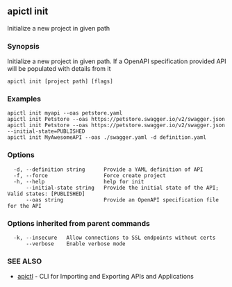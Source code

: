 ## apictl init

Initialize a new project in given path

### Synopsis

Initialize a new project in given path. If a OpenAPI specification provided API will be populated with details from it

```
apictl init [project path] [flags]
```

### Examples

```
apictl init myapi --oas petstore.yaml
apictl init Petstore --oas https://petstore.swagger.io/v2/swagger.json
apictl init Petstore --oas https://petstore.swagger.io/v2/swagger.json --initial-state=PUBLISHED
apictl init MyAwesomeAPI --oas ./swagger.yaml -d definition.yaml
```

### Options

```
  -d, --definition string      Provide a YAML definition of API
  -f, --force                  Force create project
  -h, --help                   help for init
      --initial-state string   Provide the initial state of the API; Valid states: [PUBLISHED]
      --oas string             Provide an OpenAPI specification file for the API
```

### Options inherited from parent commands

```
  -k, --insecure   Allow connections to SSL endpoints without certs
      --verbose    Enable verbose mode
```

### SEE ALSO

* [apictl](apictl.md)	 - CLI for Importing and Exporting APIs and Applications

